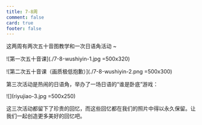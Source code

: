 ```yaml
---
title: 7-8周
comment: false
card: true
footer: false 
---
```


这两周有两次五十音图教学和一次日语角活动 ~ 

![第一次五十音课](./7-8-wushiyin-1.jpg =500x320)

![第二次五十音课（画质极低抱歉）](./7-8-wushiyin-2.png =500x300)

第三次活动是热闹的日语角，举办了一场日语的“谁是卧底”游戏：

![](riyujiao-3.jpg =500x250)

这三次活动都留下了珍贵的回忆，而这些回忆都在我们的照片中得以永久保留。让我们一起创造更多美好的回忆吧。
